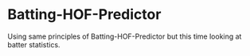 # Batting-HOF-Predictor
Using same principles of Batting-HOF-Predictor but this time looking at batter statistics.
